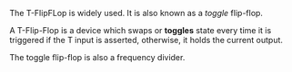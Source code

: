 The T-FlipFLop is widely used. It is also known as a *toggle* flip-flop.

A T-Flip-Flop is a device which swaps or **toggles** state
every time it is triggered if the T input is asserted,
otherwise, it holds the current output.

The toggle flip-flop is also a frequency divider.